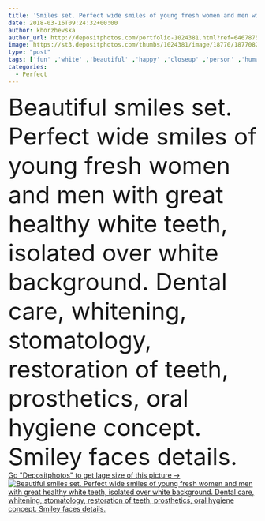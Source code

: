 ```yaml
---
title: 'Smiles set. Perfect wide smiles of young fresh women and men wit'
date: 2018-03-16T09:24:32+00:00
author: khorzhevska
author_url: http://depositphotos.com/portfolio-1024381.html?ref=64678756
image: https://st3.depositphotos.com/thumbs/1024381/image/18770/187708224/api_thumb_450.jpg?forcejpeg=true
type: "post"
tags: ['fun' ,'white' ,'beautiful' ,'happy' ,'closeup' ,'person' ,'human' ,'girl' ,'female' ,'young' ,'smiling' ,'people' ,'beauty' ,'happiness' ,'joy' ,'cheerful' ,'fresh' ,'caucasian' ,'smile' ,'health' ,'healthy' ,'mouth' ,'face' ,'care' ,'funny' ,'pretty' ,'teeth' ,'emotions' ,'woman' ,'feminine' ,'clean' ,'dental' ,'stomatology' ,'joyful' ,'wide' ,'lady' ,'lips' ,'gladness' ,'expressions' ,'laugh' ,'smiley' ,'lipstick' ,'restoration' ,'whitening' ,'whiten' ,'prosthetics' ,'dental care' ,'oral hygiene' ]
categories: 
  - Perfect
---
```

<div aling="center">
            <font size="60"> Beautiful smiles set. Perfect wide smiles of young fresh women and men with great healthy white teeth, isolated over white background. Dental care, whitening, stomatology, restoration of teeth, prosthetics, oral hygiene concept. Smiley faces details.</font>   
</div>
<div>
    <a href='https://depositphotos.com/187708224/stock-photo-smiles-set-perfect-wide-smiles.html?ref=64678756' target=_blank > Go "Depositphotos" to get lage size of this picture ->
        <img href='https://depositphotos.com/187708224/stock-photo-smiles-set-perfect-wide-smiles.html?ref=64678756' src='https://st3.depositphotos.com/1024381/18770/i/950/depositphotos_187708224-stock-photo-smiles-set-perfect-wide-smiles.jpg?forcejpeg=true' alt='Beautiful smiles set. Perfect wide smiles of young fresh women and men with great healthy white teeth, isolated over white background. Dental care, whitening, stomatology, restoration of teeth, prosthetics, oral hygiene concept. Smiley faces details.' >
    </a>
</div>
